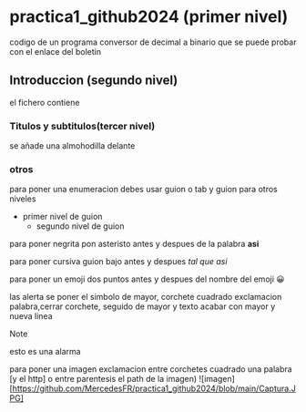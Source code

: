 # practica1_github2024 (primer nivel)
  codigo de un programa conversor de decimal a binario que se puede probar con el enlace del boletin
## Introduccion (segundo nivel)
el fichero contiene
### Titulos y subtitulos(tercer nivel)
se añade una almohodilla delante
### otros
para poner una enumeracion debes usar guion o tab y guion para otros niveles
- primer nivel de guion
  - segundo nivel de guion
   
para poner negrita pon asteristo antes y despues de la palabra **asi**

para poner cursiva guion bajo antes y despues _tal que asi_

para poner un emoji dos puntos antes y despues del nombre del emoji :grinning:

las alerta se poner el simbolo de mayor, corchete cuadrado exclamacion palabra,cerrar corchete, seguido de mayor y texto acabar con mayor y nueva linea
>[!NOTE]
>esto es una alarma

para poner una imagen exclamacion entre corchetes cuadrado una palabra [y el http]
o entre parentesis el path de la imagen)
![imagen][https://github.com/MercedesFR/practica1_github2024/blob/main/Captura.JPG]




